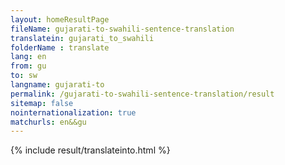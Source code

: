 ```yaml
---
layout: homeResultPage
fileName: gujarati-to-swahili-sentence-translation
translatein: gujarati_to_swahili
folderName : translate
lang: en
from: gu
to: sw
langname: gujarati-to
permalink: /gujarati-to-swahili-sentence-translation/result
sitemap: false
nointernationalization: true
matchurls: en&&gu
---
```

{% include result/translateinto.html %}

<script src="/js/result/translation.js" data-foldername="{{page.folderName}}" data-lang="{{page.lang}}"></script>
